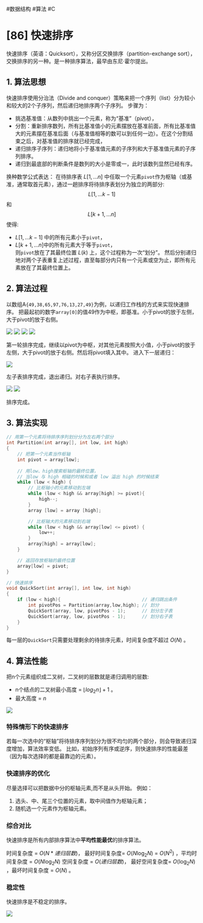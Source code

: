 #数据结构 #算法 #C
# [86] 快速排序


快速排序（英语：Quicksort），又称分区交换排序（partition-exchange sort），交换排序的另一种。是一种排序算法，最早由东尼·霍尔提出。

## 1. 算法思想
快速排序使用分治法（Divide and conquer）策略来把一个序列（list）分为较小和较大的2个子序列，然后递归地排序两个子序列。
步骤为：
- 挑选基准值：从数列中挑出一个元素，称为“基准”（pivot），
- 分割：重新排序数列，所有比基准值小的元素摆放在基准前面，所有比基准值大的元素摆在基准后面（与基准值相等的数可以到任何一边）。在这个分割结束之后，对基准值的排序就已经完成，
- 递归排序子序列：递归地将小于基准值元素的子序列和大于基准值元素的子序列排序。
- 递归到最底部的判断条件是数列的大小是零或一，此时该数列显然已经有序。

换种数学公式表达：
在待排序表 $L[1, … n]$ 中任取⼀个元素`pivot`作为枢轴（或基准，通常取⾸元素），通过⼀趟排序将待排序表划分为独立的两部分: 
$$L[1, … k - 1]$$
和
$$L[k + 1, … n]$$
使得:  
- $L[1,…k-1]$ 中的所有元素小于`pivot`，  
- $L[k+1,…n]$中的所有元素大于等于`pivot`，  
则`pivot`放在了其最终位置 $L(k)$ 上，这个过程称为⼀次“划分”。
然后分别递归地对两个⼦表重复上述过程，直⾄每部分内只有⼀个元素或空为止，即所有元素放在了其最终位置上。
## 2. 算法过程
以数组A`{49,38,65,97,76,13,27,49}`为例，以递归工作栈的方式来实现快速排序。
把最起初的数字`array[0]`的值49作为中枢，即基准。小于pivot的放于左侧，大于pivot的放于右侧。

![](img/08_排序/28%20快速排序.jpg)
![](img/08_排序/29%20快速排序2.jpg)
![](img/08_排序/30%20快速排序3.jpg)
![](img/08_排序/31%20快速排序4.jpg)

第一轮排序完成，继续以pivot为中枢，对其他元素按照大小值，小于pivot的放于左侧，大于pivot的放于右侧。然后将pivot填入其中。
进入下一层递归：

![](img/08_排序/32%20快速排序5.jpg)

左子表排序完成，退出递归。对右子表执行排序。

![](img/08_排序/33%20快速排序6.jpg)
![](img/08_排序/34%20快速排序7.jpg)

排序完成。
## 3. 算法实现
```c
// 用第一个元素将待排序序列划分分为左右两个部分
int Partition(int array[], int low, int high)
{
    // 把第一个元素当作枢轴
    int pivot = array[low];
 
    // 用low、high搜索枢轴的最终位置，
    // 当low 与 high 相碰的时候和或者 low 溢出 high 的时候结束
    while (low < high) {
        // 比枢轴小的元素移动到左端
        while (low < high && array[high] >= pivot){
            high--;
        }
        array [low] = array [high];

        // 比枢轴大的元素移动到右端
        while (low < high && array[low] <= pivot) {
            low++;
        }
        array[high] = array[low];
    }

    // 返回存放枢轴的最终位置
    array[low] = pivot;             
}

// 快速排序
void QuickSort(int array[], int low, int high)
{
    if (low < high){                              // 递归跳出条件
        int pivotPos = Partition(array,low,high); // 划分
        QuickSort(array, low, pivotPos - 1);      // 划分左子表
        QuickSort(array, low, pivotPos - 1);      // 划分右子表
    }
}
```
每⼀层的`QuickSort`只需要处理剩余的待排序元素，时间复杂度不超过 $O(N)$ 。

## 4. 算法性能
把n个元素组织成⼆叉树，⼆叉树的层数就是递归调⽤的层数:  
- n个结点的⼆叉树最⼩⾼度 = $⌊log_2{n}⌋ + 1$ 。
- 最⼤⾼度 = $n$

![](img/08_排序/35%20快速排序转化二叉树.jpg)

### 特殊情形下的快速排序
若每⼀次选中的“枢轴”将待排序序列划分为很不均匀的两个部分，则会导致递归深度增加，算法效率变低。
比如，初始序列有序或逆序，则快速排序的性能最差（因为每次选择的都是最靠边的元素）。
### 快速排序的优化
尽量选择可以把数据中分的枢轴元素,而不是从头开始。
例如：
1. 选头、中、尾三个位置的元素，取中间值作为枢轴元素；
2. 随机选⼀个元素作为枢轴元素。
### 综合对比
快速排序是所有内部排序算法中**平均性能最优**的排序算法。

时间复杂度 = $O(N * 递归层数)$，
最好时间复杂度= $O(N\log_{2}{N})$ = $O(N^2)$ ，平均时间复杂度 = $O(N\log_{2}{N})$
空间复杂度 = $O(递归层数)$，
最好空间复杂度= $O(\log_{2}{N})$ ，最坏时间复杂度 = $O(N)$ 。
### 稳定性
快速排序是不稳定的排序。

![](img/08_排序/36%20快速排序的不稳定性.jpg)



